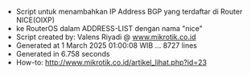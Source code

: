 - Script untuk menambahkan IP Address BGP yang terdaftar di Router NICE(OIXP)
- ke RouterOS dalam ADDRESS-LIST dengan nama "nice"
- Script created by: Valens Riyadi @ www.mikrotik.co.id
- Generated at 1 March 2025 01:00:08 WIB ... 8727 lines
- Generated in 6.758 seconds
- How-to: http://www.mikrotik.co.id/artikel_lihat.php?id=23
